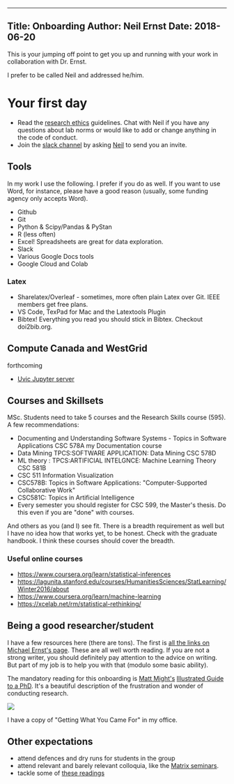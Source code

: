 ----
Title: Onboarding
Author: Neil Ernst
Date: 2018-06-20
----

This is your jumping off point to get you up and running with your work in collaboration with Dr. Ernst.

I prefer to be called Neil and addressed he/him. 

# Your first day

* Read the [research ethics](ethics.md) guidelines. Chat with Neil if you have any questions about lab norms or would like to add or change anything in the code of conduct. 
* Join the [slack channel](https://octera.slack.com) by asking [Neil](neil@neilernst.net) to send you an invite.

## Tools
In my work I use the following. I prefer if you do as well. If you want to use Word, for instance, please have a good reason (usually, some funding agency only accepts Word).

* Github
* Git
* Python & Scipy/Pandas & PyStan
* R (less often) 
* Excel! Spreadsheets are great for data exploration.
* Slack
* Various Google Docs tools
* Google Cloud and Colab

### Latex
* Sharelatex/Overleaf - sometimes, more often plain Latex over Git. IEEE members get free plans.
* VS Code, TexPad for Mac and the Latextools Plugin
* Bibtex! Everything you read you should stick in Bibtex. Checkout doi2bib.org. 

## Compute Canada and WestGrid
forthcoming 
* [Uvic Jupyter server](https://uvic.syzygy.ca)

## Courses and Skillsets
MSc. Students need to take 5 courses and the Research Skills course (595). A few recommendations:
- Documenting and Understanding Software Systems - Topics in Software Applications CSC 578A my Documentation course
- Data Mining TPCS:SOFTWARE APPLICATION: Data Mining CSC 578D
- ML theory : TPCS:ARTIFICIAL INTELGNCE: Machine Learning Theory  CSC 581B 
- CSC 511 Information Visualization
- CSC578B: Topics in Software Applications: "Computer-Supported Collaborative Work"
- CSC581C: Topics in Artificial Intelligence
- Every semester you should register for CSC 599, the Master's thesis. Do this even if you are "done" with courses.

And others as you (and I) see fit. There is a breadth requirement as well but I have no idea how that works yet, to be honest. Check with the graduate handbook. I think these courses should cover the breadth. 

### Useful online courses
* https://www.coursera.org/learn/statistical-inferences
* https://lagunita.stanford.edu/courses/HumanitiesSciences/StatLearning/Winter2016/about
* https://www.coursera.org/learn/machine-learning
* https://xcelab.net/rm/statistical-rethinking/

## Being a good researcher/student

I have a few resources here (there are tons). The first is [all the links on Michael Ernst's page](https://homes.cs.washington.edu/~mernst/advice/). These are all well worth reading. If you are not a strong writer, you should definitely pay attention to the advice on writing. But part of my job is to help you with that (modulo some basic ability). 

The mandatory reading for this onboarding is [Matt Might's](http://matt.might.net/) [Illustrated Guide to a PhD](http://matt.might.net/articles/phd-school-in-pictures/). It's a beautiful description of the frustration and wonder of conducting research. 

![](http://matt.might.net/articles/phd-school-in-pictures/images/PhDKnowledge.012.jpg)

I have a copy of "Getting What You Came For" in my office.

## Other expectations 
* attend defences and dry runs for students in the group
* attend relevant and barely relevant colloquia, like the [Matrix seminars](https://onlineacademiccommunity.uvic.ca/matrix/events/). 
* tackle some of [these readings](readings.md)
